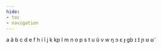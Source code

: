 ```yaml
---
hide:
- toc
- navigation
---
```

a
ã
b
c
d
e
f
h
i
ĩ
j
k
kp
l
m
n
o
p
s
t
u
ũ
v
w
ŋ
ɔ
ɛ
ɟ
ɡb
ɪ
ɪ̃
ɲ
ʊ
ʊ̃
